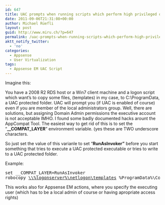```yaml
---
id: 647
title: UAC prompts when running scripts which perform high privileged operations, even if you are a local administrator
date: 2011-09-06T21:31:08+00:00
author: Michael Rüefli
layout: post
guid: http://www.miru.ch/?p=647
permalink: /uac-prompts-when-running-scripts-which-perform-high-privileged-operations-even-if-you-are-a-local-administrator/
aktt_notify_twitter:
  - 'no'
categories:
  - Appsense
  - User Virtualization
tags:
  - Appsense EM UAC Script
---
```

Imagine this:

You have a 2008 R2 RDS host or a Win7 client machine and a logon script which want&#8217;s to copy some files, (templates) in my case, to C:\ProgramData, a UAC protected folder. UAC will prompt you (if UAC is enabled of course) even if you are member of the local administrators group. Well, there are solutions, but assigning Domain Admin permissions the executive account is not acceptable IMHO. I found some badly documented hacks arount the AppCompat Tool. The easiest way to get rid of this is to set the &#8220;**_\_COMPAT\_LAYER**&#8221; environment variable. (yes these are TWO underscore characters.

So just set the value of this varianle to set &#8220;**RunAsInvoker&#8221;** before you start something that tries to execute a UAC protected executable or tries to write to a UAC protected folder.

Example:

<pre>set __COMPAT_LAYER=RunAsInvoker
robocopy <a href="file://\\%logonserver%\netlogon\templates">\\%logonserver%\netlogon\templates</a> %ProgramData%\CompanyTemplates /S /E</pre>

This works also for Appsense EM actions, where you specify the executing user (which has to be a local admin of course or having apropriate access rights)